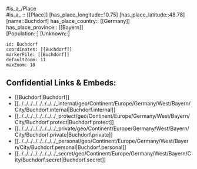 ﻿---
location: [48.78,10.75] 
mapzoom: [7,12] 
mapmarker: city 
type: City
tags:
- geo/City


SpocWebEntityId: 29393
isDeleted: false
confidential: public

---
#is_a_/Place  
#is_a_ :: [[Place]] 
[has_place_longitude::10.75] 
[has_place_latitude::48.78] 
[name::Buchdorf] 
has_place_country:: [[Germany]]  
has_place_province:: [[Bayern]]  
[Population::] 
[Unknown::] 


```leaflet
id: Buchdorf
coordinates: [[Buchdorf]] 
markerFile: [[Buchdorf]] 
defaultZoom: 11 
maxZoom: 18
```


## Confidential Links & Embeds: 
- [[Buchdorf|Buchdorf]]  
- [[../../../../../../../../_internal/geo/Continent/Europe/Germany/West/Bayern/City/Buchdorf.internal|Buchdorf.internal]] 
- [[../../../../../../../../_protect/geo/Continent/Europe/Germany/West/Bayern/City/Buchdorf.protect|Buchdorf.protect]] 
- [[../../../../../../../../_private/geo/Continent/Europe/Germany/West/Bayern/City/Buchdorf.private|Buchdorf.private]] 
- [[../../../../../../../../_personal/geo/Continent/Europe/Germany/West/Bayern/City/Buchdorf.personal|Buchdorf.personal]] 
- [[../../../../../../../../_secret/geo/Continent/Europe/Germany/West/Bayern/City/Buchdorf.secret|Buchdorf.secret]] 
